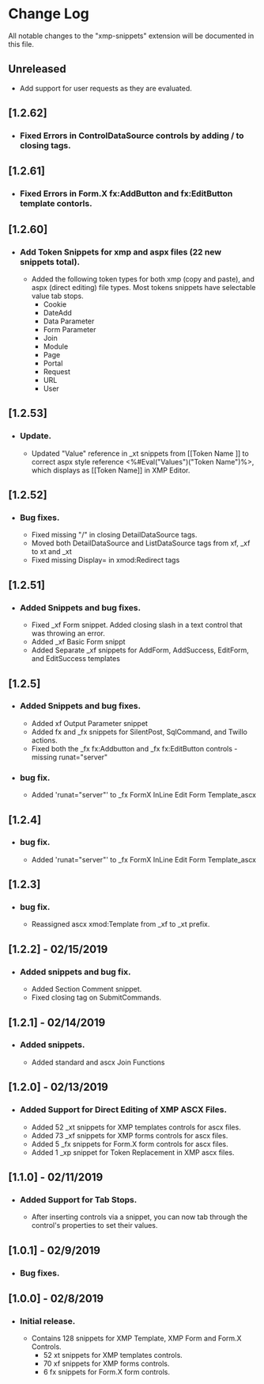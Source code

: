 # Change Log
All notable changes to the "xmp-snippets" extension will be documented in this file.

## Unreleased
- Add support for user requests as they are evaluated.

## [1.2.62]
- ### Fixed Errors in ControlDataSource controls by adding / to closing tags.

## [1.2.61]
- ### Fixed Errors in Form.X fx:AddButton and fx:EditButton template contorls.

## [1.2.60]
- ### Add Token Snippets for xmp and aspx files (22 new snippets total).
    - Added the following token types for both xmp (copy and paste), and aspx (direct editing) file types. Most tokens snippets have selectable value tab stops.
        * Cookie
        * DateAdd
        * Data Parameter
        * Form Parameter
        * Join
        * Module
        * Page
        * Portal
        * Request
        * URL
        * User

## [1.2.53]
- ### Update.
    - Updated "Value" reference in _xt snippets from [[Token Name ]] to correct aspx style reference <%#Eval("Values")("Token Name")%>, which displays as [[Token Name]] in XMP Editor.

## [1.2.52]
- ### Bug fixes.
    - Fixed missing "/" in closing DetailDataSource tags. 
    - Moved both DetailDataSource and ListDataSource tags from xf, _xf to xt and _xt
    - Fixed missing Display= in xmod:Redirect tags

## [1.2.51]
- ### Added Snippets and bug fixes.
    - Fixed _xf Form snippet. Added closing slash in a text control that was throwing an error. 
    - Added _xf Basic Form snippt
    - Added Separate _xf snippets for AddForm, AddSuccess, EditForm, and EditSuccess templates

## [1.2.5]
- ### Added Snippets and bug fixes.
    - Added xf Output Parameter snippet
    - Added fx and _fx snippets for SilentPost, SqlCommand, and Twillo actions.
    - Fixed both the _fx fx:Addbutton and _fx fx:EditButton controls - missing runat="server"

- ### bug fix.
    - Added 'runat="server"' to _fx FormX InLine Edit Form Template_ascx

## [1.2.4]
- ### bug fix.
    - Added 'runat="server"' to _fx FormX InLine Edit Form Template_ascx

## [1.2.3]
- ### bug fix.
    - Reassigned ascx xmod:Template from _xf to _xt prefix.

## [1.2.2] - 02/15/2019 
- ### Added snippets and bug fix.
    - Added Section Comment snippet.
    - Fixed closing tag on SubmitCommands.

## [1.2.1] - 02/14/2019 
- ### Added snippets.
    - Added standard and ascx Join Functions

## [1.2.0] - 02/13/2019
- ### Added Support for Direct Editing of XMP ASCX Files.
    - Added 52 _xt snippets for XMP templates controls for ascx files.
    - Added 73 _xf snippets for XMP forms controls for ascx files. 
    - Added  5 _fx snippets for Form.X form controls for ascx files. 
    - Added  1 _xp snippet for Token Replacement in XMP ascx files.  

## [1.1.0] - 02/11/2019
- ### Added Support for Tab Stops.
    - After inserting controls via a snippet, you can now tab through the control's properties to set their values.

## [1.0.1] - 02/9/2019
- ### Bug fixes.

## [1.0.0] - 02/8/2019
- ### Initial release.
    - Contains 128 snippets for XMP Template, XMP Form and Form.X Controls.
      - 52 xt snippets for XMP templates controls.
      - 70 xf snippets for XMP forms controls.
      -  6 fx snippets for Form.X form controls.